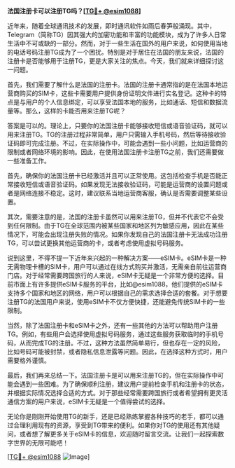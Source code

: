 **法国注册卡可以注册TG吗？[[TG💪+ @esim1088](https://t.me/s/esim1088)]**

近年来，随着全球通讯技术的发展，即时通讯软件如雨后春笋般涌现。其中，Telegram（简称TG）因其强大的加密功能和丰富的功能模块，成为了许多人日常生活中不可或缺的一部分。然而，对于一些生活在国外的用户来说，如何使用当地的电话号码注册TG成为了一个困扰。特别是对于居住在法国的朋友来说，法国的注册卡是否能够用于注册TG，更是大家关注的焦点。今天，我们就来详细探讨这一问题。

首先，我们需要了解什么是法国的注册卡。法国的注册卡通常指的是在法国本地运营商购买的SIM卡，这些卡需要用户提供身份证明文件进行实名登记。这种卡的特点是与用户的个人信息绑定，可以享受法国本地的服务，比如通话、短信和数据流量等。那么，这样的卡能否用来注册TG呢？

答案是可以的。理论上，只要你的法国注册卡能够接收短信或语音验证码，就可以用来注册TG。TG的注册过程非常简单，用户只需输入手机号码，然后等待接收验证码即可完成注册。不过，在实际操作中，可能会遇到一些小问题，比如运营商的限制或者网络环境的影响。因此，在使用法国注册卡注册TG之前，我们还需要做一些准备工作。

首先，确保你的法国注册卡已经激活并且可以正常使用。这包括检查手机是否能正常接收短信或语音验证码。如果发现无法接收验证码，可能是运营商的设置问题或者是网络连接不稳定。这时，建议联系当地运营商客服，确认是否需要调整某些设置。

其次，需要注意的是，法国的注册卡虽然可以用来注册TG，但并不代表它不会受到任何限制。由于TG在全球范围内被某些国家和地区列为敏感应用，因此在某些情况下，可能会出现注册失败的情况。如果你发现自己的法国注册卡无法成功注册TG，可以尝试更换其他运营商的卡，或者考虑使用虚拟号码服务。

说到这里，不得不提一下近年来兴起的一种解决方案——eSIM卡。eSIM卡是一种无需物理卡槽的SIM卡，用户可以通过在线方式购买并激活，无需亲自前往运营商门店。对于经常需要跨国旅行的人来说，eSIM卡无疑是一个非常方便的选择。目前市面上有许多提供eSIM卡服务的平台，比如@esim1088，他们提供的eSIM卡支持多个国家和地区的网络，用户可以根据自己的需求选择合适的套餐。对于想要注册TG的法国用户来说，使用eSIM卡不仅方便快捷，还能避免传统SIM卡的一些限制。

当然，除了法国注册卡和eSIM卡之外，还有一些其他的方法可以帮助用户注册TG。例如，有些用户会选择使用虚拟号码服务，通过这些服务获取临时的手机号码，从而完成TG的注册。不过，这种方法虽然简单易行，但也存在一定的风险，比如号码可能被封禁，或者隐私信息泄露等问题。因此，在选择这种方式时，用户需要格外谨慎。

最后，我们再来总结一下。法国注册卡是可以用来注册TG的，但在实际操作中可能会遇到一些困难。为了确保顺利注册，建议用户提前检查手机和注册卡的状态，并根据实际情况选择合适的方式。对于那些经常需要跨国旅行或者希望拥有更灵活通信方案的用户来说，eSIM卡无疑是一个值得尝试的选择。

无论你是刚刚开始使用TG的新手，还是已经熟练掌握各种技巧的老手，都可以通过合理利用现有的资源，享受到TG带来的便利。如果你对TG的使用还有其他疑问，或者想了解更多关于eSIM卡的信息，欢迎随时留言交流。让我们一起探索数字世界的无限可能吧！

[[TG💪+ @esim1088](https://t.me/s/esim1088) ![Image](https://i.postimg.cc/4NQfJmqS/Snipaste-2025-05-13-00-14-12.png)]